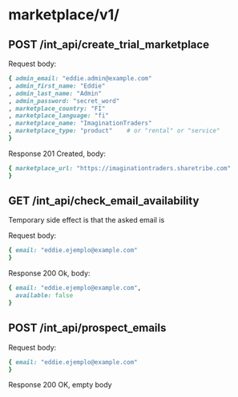 
# marketplace/v1/

## POST /int_api/create_trial_marketplace

Request body:

```ruby
{ admin_email: "eddie.admin@example.com"
, admin_first_name: "Eddie"
, admin_last_name: "Admin"
, admin_password: "secret_word"
, marketplace_country: "FI"
, marketplace_language: "fi"
, marketplace_name: "ImaginationTraders"
, marketplace_type: "product"    # or "rental" or "service"
}
```

Response 201 Created, body:

```ruby
{ marketplace_url: "https://imaginationtraders.sharetribe.com"
}
```



## GET /int_api/check_email_availability

Temporary side effect is that the asked email is

Request body:

```ruby
{ email: "eddie.ejemplo@example.com"
}
```

Response 200 Ok, body:

```ruby
{ email: "eddie.ejemplo@example.com",
  available: false
}
```

## POST /int_api/prospect_emails

Request body:

```ruby
{ email: "eddie.ejemplo@example.com"
}
```

Response 200 OK, empty body
